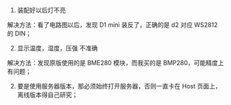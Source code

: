 1. 装配好以后灯不亮

解决方法：看了电路图以后，发现 D1 mini 装反了，正确的是 d2 对应 WS2812 的 DIN；

2. 显示温度，湿度，压强 不准确

解决方法：发现原版使用的是 BME280 模块，而我买的是 BMP280，可能精度上有问题；

2. 要是使用服务器版本，那必须始终打开服务器，否则一直卡在 Host 页面上，离线版本得自己研究；

